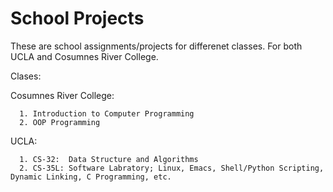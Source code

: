 # School Projects

These are school assignments/projects for differenet classes. For both UCLA and Cosumnes River College.

Clases:

Cosumnes River College:

      1. Introduction to Computer Programming
      2. OOP Programming
      
      
UCLA:

      1. CS-32:  Data Structure and Algorithms
      2. CS-35L: Software Labratory; Linux, Emacs, Shell/Python Scripting, Dynamic Linking, C Programming, etc.
